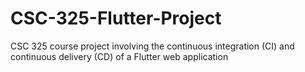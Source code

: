 # CSC-325-Flutter-Project
CSC 325 course project involving the continuous integration (CI) and continuous delivery (CD) of a Flutter web application